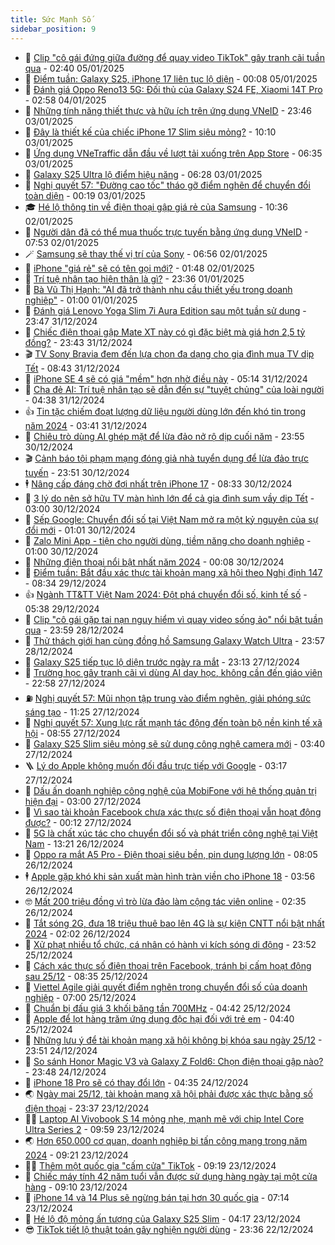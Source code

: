 ```yaml
---
title: Sức Mạnh Số
sidebar_position: 9
---
```


<!-- dantri-suc-manh-so:START -->
- 🐻 [Clip &quot;cô gái đứng giữa đường để quay video TikTok&quot; gây tranh cãi tuần qua](https://dantri.com.vn/suc-manh-so/clip-co-gai-dung-giua-duong-de-quay-video-tiktok-gay-tranh-cai-tuan-qua-20250104233404910.htm) - 02:40 05/01/2025
- 💄 [Điểm tuần: Galaxy S25, iPhone 17 liên tục lộ diện](https://dantri.com.vn/suc-manh-so/diem-tuan-galaxy-s25-iphone-17-lien-tuc-lo-dien-20250104173429856.htm) - 00:08 05/01/2025
- 🚀 [Đánh giá Oppo Reno13 5G: Đối thủ của Galaxy S24 FE, Xiaomi 14T Pro](https://dantri.com.vn/suc-manh-so/danh-gia-oppo-reno13-5g-doi-thu-cua-galaxy-s24-fe-xiaomi-14t-pro-20250103152829470.htm) - 02:58 04/01/2025
- 👹 [Những tính năng thiết thực và hữu ích trên ứng dụng VNeID](https://dantri.com.vn/suc-manh-so/nhung-tinh-nang-thiet-thuc-va-huu-ich-tren-ung-dung-vneid-20250104005410953.htm) - 23:46 03/01/2025
- 🤭 [Đây là thiết kế của chiếc iPhone 17 Slim siêu mỏng?](https://dantri.com.vn/suc-manh-so/day-la-thiet-ke-cua-chiec-iphone-17-slim-sieu-mong-20250103152051807.htm) - 10:10 03/01/2025
- 🗽 [Ứng dụng VNeTraffic dẫn đầu về lượt tải xuống trên App Store](https://dantri.com.vn/suc-manh-so/ung-dung-vnetraffic-dan-dau-ve-luot-tai-xuong-tren-app-store-20250103120236425.htm) - 06:35 03/01/2025
- 🧰 [Galaxy S25 Ultra lộ điểm hiệu năng](https://dantri.com.vn/suc-manh-so/galaxy-s25-ultra-lo-diem-hieu-nang-20250102233017651.htm) - 06:28 03/01/2025
- 🤭 [Nghị quyết 57: &quot;Đường cao tốc&quot; tháo gỡ điểm nghẽn để chuyển đổi toàn diện](https://dantri.com.vn/suc-manh-so/nghi-quyet-57-duong-cao-toc-thao-go-diem-nghen-de-chuyen-doi-toan-dien-20250103013549196.htm) - 00:19 03/01/2025
- 🎓 [Hé lộ thông tin về điện thoại gập giá rẻ của Samsung](https://dantri.com.vn/suc-manh-so/he-lo-thong-tin-ve-dien-thoai-gap-gia-re-cua-samsung-20250102162204590.htm) - 10:36 02/01/2025
- 🌮 [Người dân đã có thể mua thuốc trực tuyến bằng ứng dụng VNeID](https://dantri.com.vn/suc-manh-so/nguoi-dan-da-co-the-mua-thuoc-truc-tuyen-bang-ung-dung-vneid-20250102144942574.htm) - 07:53 02/01/2025
- 🪄 [Samsung sẽ thay thế vị trí của Sony](https://dantri.com.vn/suc-manh-so/samsung-se-thay-the-vi-tri-cua-sony-20250102110530314.htm) - 06:56 02/01/2025
- 🥳 [iPhone &quot;giá rẻ&quot; sẽ có tên gọi mới?](https://dantri.com.vn/suc-manh-so/iphone-gia-re-se-co-ten-goi-moi-20250102000913124.htm) - 01:48 02/01/2025
- 👺 [Trí tuệ nhân tạo hiện thân là gì?](https://dantri.com.vn/suc-manh-so/tri-tue-nhan-tao-hien-than-la-gi-20250101223413332.htm) - 23:36 01/01/2025
- 💂 [Bà Vũ Thị Hạnh: &quot;AI đã trở thành nhu cầu thiết yếu trong doanh nghiệp&quot;](https://dantri.com.vn/suc-manh-so/ba-vu-thi-hanh-ai-da-tro-thanh-nhu-cau-thiet-yeu-trong-doanh-nghiep-20241231221127961.htm) - 01:00 01/01/2025
- 🦆 [Đánh giá Lenovo Yoga Slim 7i Aura Edition sau một tuần sử dụng](https://dantri.com.vn/suc-manh-so/danh-gia-lenovo-yoga-slim-7i-aura-edition-sau-mot-tuan-su-dung-20241231003354973.htm) - 23:47 31/12/2024
- 📝 [Chiếc điện thoại gập Mate XT này có gì đặc biệt mà giá hơn 2,5 tỷ đồng?](https://dantri.com.vn/suc-manh-so/chiec-dien-thoai-gap-mate-xt-nay-co-gi-dac-biet-ma-gia-hon-25-ty-dong-20250101025346679.htm) - 23:43 31/12/2024
- 🎬 [TV Sony Bravia đem đến lựa chọn đa dạng cho gia đình mua TV dịp Tết](https://dantri.com.vn/suc-manh-so/tv-sony-bravia-dem-den-lua-chon-da-dang-cho-gia-dinh-mua-tv-dip-tet-20241231135948680.htm) - 08:43 31/12/2024
- 🐘 [iPhone SE 4 sẽ có giá &quot;mềm&quot; hơn nhờ điều này](https://dantri.com.vn/suc-manh-so/iphone-se-4-se-co-gia-mem-hon-nho-dieu-nay-20241231113024976.htm) - 05:14 31/12/2024
- 🌈 [Cha đẻ AI: Trí tuệ nhân tạo sẽ dẫn đến sự &quot;tuyệt chủng&quot; của loài người](https://dantri.com.vn/suc-manh-so/cha-de-ai-tri-tue-nhan-tao-se-dan-den-su-tuyet-chung-cua-loai-nguoi-20241231110438577.htm) - 04:38 31/12/2024
- 👍 [Tin tặc chiếm đoạt lượng dữ liệu người dùng lớn đến khó tin trong năm 2024](https://dantri.com.vn/suc-manh-so/tin-tac-chiem-doat-luong-du-lieu-nguoi-dung-lon-den-kho-tin-trong-nam-2024-20241231102328032.htm) - 03:41 31/12/2024
- 🤭 [Chiêu trò dùng AI ghép mặt để lừa đảo nở rộ dịp cuối năm](https://dantri.com.vn/suc-manh-so/chieu-tro-dung-ai-ghep-mat-de-lua-dao-no-ro-dip-cuoi-nam-20241231002004322.htm) - 23:55 30/12/2024
- 🎬 [Cảnh báo tội phạm mạng đóng giả nhà tuyển dụng để lừa đảo trực tuyến](https://dantri.com.vn/suc-manh-so/canh-bao-toi-pham-mang-dong-gia-nha-tuyen-dung-de-lua-dao-truc-tuyen-20241231011516785.htm) - 23:51 30/12/2024
- 🕴 [Nâng cấp đáng chờ đợi nhất trên iPhone 17](https://dantri.com.vn/suc-manh-so/nang-cap-dang-cho-doi-nhat-tren-iphone-17-20241229214516627.htm) - 08:33 30/12/2024
- 🎉 [3 lý do nên sở hữu TV màn hình lớn để cả gia đình sum vầy dịp Tết](https://dantri.com.vn/suc-manh-so/3-ly-do-nen-so-huu-tv-man-hinh-lon-de-ca-gia-dinh-sum-vay-dip-tet-20241226182847002.htm) - 03:00 30/12/2024
- 💯 [Sếp Google: Chuyển đổi số tại Việt Nam mở ra một kỷ nguyên của sự đổi mới](https://dantri.com.vn/suc-manh-so/sep-google-chuyen-doi-so-tai-viet-nam-mo-ra-mot-ky-nguyen-cua-su-doi-moi-20241227183537973.htm) - 01:01 30/12/2024
- 💼 [Zalo Mini App - tiện cho người dùng, tiềm năng cho doanh nghiệp](https://dantri.com.vn/suc-manh-so/zalo-mini-app-tien-cho-nguoi-dung-tiem-nang-cho-doanh-nghiep-20241227161535813.htm) - 01:00 30/12/2024
- 🦍 [Những điện thoại nổi bật nhất năm 2024](https://dantri.com.vn/suc-manh-so/nhung-dien-thoai-noi-bat-nhat-nam-2024-20241228020529642.htm) - 00:08 30/12/2024
- 🤔 [Điểm tuần: Bắt đầu xác thực tài khoản mạng xã hội theo Nghị định 147](https://dantri.com.vn/suc-manh-so/diem-tuan-bat-dau-xac-thuc-tai-khoan-mang-xa-hoi-theo-nghi-dinh-147-20241228190704293.htm) - 08:34 29/12/2024
- 👍 [Ngành TT&amp;TT Việt Nam 2024: Đột phá chuyển đổi số, kinh tế số](https://dantri.com.vn/suc-manh-so/nganh-tttt-viet-nam-2024-dot-pha-chuyen-doi-so-kinh-te-so-20241229123111350.htm) - 05:38 29/12/2024
- 🎊 [Clip &quot;cô gái gặp tai nạn nguy hiểm vì quay video sống ảo&quot; nổi bật tuần qua](https://dantri.com.vn/suc-manh-so/clip-co-gai-gap-tai-nan-nguy-hiem-vi-quay-video-song-ao-noi-bat-tuan-qua-20241229003333589.htm) - 23:59 28/12/2024
- 🗽 [Thử thách giới hạn cùng đồng hồ Samsung Galaxy Watch Ultra](https://dantri.com.vn/suc-manh-so/thu-thach-gioi-han-cung-dong-ho-samsung-galaxy-watch-ultra-20241227114901029.htm) - 23:57 28/12/2024
- 🔭 [Galaxy S25 tiếp tục lộ diện trước ngày ra mắt](https://dantri.com.vn/suc-manh-so/galaxy-s25-tiep-tuc-lo-dien-truoc-ngay-ra-mat-20241227233813970.htm) - 23:13 27/12/2024
- 🤔 [Trường học gây tranh cãi vì dùng AI dạy học, không cần đến giáo viên](https://dantri.com.vn/suc-manh-so/truong-hoc-gay-tranh-cai-vi-dung-ai-day-hoc-khong-can-den-giao-vien-20241227200435116.htm) - 22:58 27/12/2024
- ⛽️ [Nghị quyết 57: Mũi nhọn tập trung vào điểm nghẽn, giải phóng sức sáng tạo](https://dantri.com.vn/khoa-hoc-cong-nghe/nghi-quyet-57-mui-nhon-tap-trung-vao-diem-nghen-giai-phong-suc-sang-tao-20241227182437380.htm) - 11:25 27/12/2024
- 🤭 [Nghị quyết 57: Xung lực rất mạnh tác động đến toàn bộ nền kinh tế xã hội](https://dantri.com.vn/suc-manh-so/nghi-quyet-57-xung-luc-rat-manh-tac-dong-den-toan-bo-nen-kinh-te-xa-hoi-20241227150744921.htm) - 08:55 27/12/2024
- 🫶 [Galaxy S25 Slim siêu mỏng sẽ sử dụng công nghệ camera mới](https://dantri.com.vn/suc-manh-so/galaxy-s25-slim-sieu-mong-se-su-dung-cong-nghe-camera-moi-20241227103249545.htm) - 03:40 27/12/2024
- 🪜 [Lý do Apple không muốn đối đầu trực tiếp với Google](https://dantri.com.vn/suc-manh-so/ly-do-apple-khong-muon-doi-dau-truc-tiep-voi-google-20241226220639901.htm) - 03:17 27/12/2024
- 🚀 [Dấu ấn doanh nghiệp công nghệ của MobiFone với hệ thống quản trị hiện đại](https://dantri.com.vn/suc-manh-so/dau-an-doanh-nghiep-cong-nghe-cua-mobifone-voi-he-thong-quan-tri-hien-dai-20241227092300584.htm) - 03:00 27/12/2024
- 🦏 [Vì sao tài khoản Facebook chưa xác thực số điện thoại vẫn hoạt động được?](https://dantri.com.vn/suc-manh-so/vi-sao-tai-khoan-facebook-chua-xac-thuc-so-dien-thoai-van-hoat-dong-duoc-20241226151113649.htm) - 00:12 27/12/2024
- 💃 [5G là chất xúc tác cho chuyển đổi số và phát triển công nghệ tại Việt Nam](https://dantri.com.vn/suc-manh-so/5g-la-chat-xuc-tac-cho-chuyen-doi-so-va-phat-trien-cong-nghe-tai-viet-nam-20241226153610193.htm) - 13:21 26/12/2024
- 🌁 [Oppo ra mắt A5 Pro - Điện thoại siêu bền, pin dung lượng lớn](https://dantri.com.vn/suc-manh-so/oppo-ra-mat-a5-pro-dien-thoai-sieu-ben-pin-dung-luong-lon-20241226112926589.htm) - 08:05 26/12/2024
- 🕴 [Apple gặp khó khi sản xuất màn hình tràn viền cho iPhone 18](https://dantri.com.vn/suc-manh-so/apple-gap-kho-khi-san-xuat-man-hinh-tran-vien-cho-iphone-18-20241226105439095.htm) - 03:56 26/12/2024
- 🤓 [Mất 200 triệu đồng vì trò lừa đảo làm cộng tác viên online](https://dantri.com.vn/suc-manh-so/mat-200-trieu-dong-vi-tro-lua-dao-lam-cong-tac-vien-online-20241225173003110.htm) - 02:35 26/12/2024
- 🥳 [Tắt sóng 2G, đưa 18 triệu thuê bao lên 4G là sự kiện CNTT nổi bật nhất 2024](https://dantri.com.vn/suc-manh-so/tat-song-2g-dua-18-trieu-thue-bao-len-4g-la-su-kien-cntt-noi-bat-nhat-2024-20241225232232940.htm) - 02:02 26/12/2024
- 🤔 [Xử phạt nhiều tổ chức, cá nhân có hành vi kích sóng di động](https://dantri.com.vn/suc-manh-so/xu-phat-nhieu-to-chuc-ca-nhan-co-hanh-vi-kich-song-di-dong-20241225210610200.htm) - 23:52 25/12/2024
- 🧐 [Cách xác thực số điện thoại trên Facebook, tránh bị cấm hoạt động sau 25/12](https://dantri.com.vn/suc-manh-so/cach-xac-thuc-so-dien-thoai-tren-facebook-tranh-bi-cam-hoat-dong-sau-2512-20241225152542836.htm) - 08:35 25/12/2024
- 🦣 [Viettel Agile giải quyết điểm nghẽn trong chuyển đổi số của doanh nghiệp](https://dantri.com.vn/suc-manh-so/viettel-agile-giai-quyet-diem-nghen-trong-chuyen-doi-so-cua-doanh-nghiep-20241225115322998.htm) - 07:00 25/12/2024
- 🧐 [Chuẩn bị đấu giá 3 khối băng tần 700MHz](https://dantri.com.vn/suc-manh-so/chuan-bi-dau-gia-3-khoi-bang-tan-700mhz-20241225113816898.htm) - 04:42 25/12/2024
- 🥸 [Apple để lọt hàng trăm ứng dụng độc hại đối với trẻ em](https://dantri.com.vn/suc-manh-so/apple-de-lot-hang-tram-ung-dung-doc-hai-doi-voi-tre-em-20241225092656520.htm) - 04:40 25/12/2024
- 🤖 [Những lưu ý để tài khoản mạng xã hội không bị khóa sau ngày 25/12](https://dantri.com.vn/suc-manh-so/nhung-luu-y-de-tai-khoan-mang-xa-hoi-khong-bi-khoa-sau-ngay-2512-20241223234622373.htm) - 23:51 24/12/2024
- 👺 [So sánh Honor Magic V3 và Galaxy Z Fold6: Chọn điện thoại gập nào?](https://dantri.com.vn/suc-manh-so/so-sanh-honor-magic-v3-va-galaxy-z-fold6-chon-dien-thoai-gap-nao-20241225001815453.htm) - 23:48 24/12/2024
- 🤭 [iPhone 18 Pro sẽ có thay đổi lớn](https://dantri.com.vn/suc-manh-so/iphone-18-pro-se-co-thay-doi-lon-20241224103843737.htm) - 04:35 24/12/2024
- 🌏 [Ngày mai 25/12, tài khoản mạng xã hội phải được xác thực bằng số điện thoại](https://dantri.com.vn/suc-manh-so/ngay-mai-2512-tai-khoan-mang-xa-hoi-phai-duoc-xac-thuc-bang-so-dien-thoai-20241223152053897.htm) - 23:37 23/12/2024
- 🧑‍🏫 [Laptop AI Vivobook S 14 mỏng nhẹ, mạnh mẽ với chip Intel Core Ultra Series 2](https://dantri.com.vn/suc-manh-so/laptop-ai-vivobook-s-14-mong-nhe-manh-me-voi-chip-intel-core-ultra-series-2-20241223163753395.htm) - 09:59 23/12/2024
- 🌏 [Hơn 650.000 cơ quan, doanh nghiệp bị tấn công mạng trong năm 2024](https://dantri.com.vn/suc-manh-so/hon-650000-co-quan-doanh-nghiep-bi-tan-cong-mang-trong-nam-2024-20241223125054552.htm) - 09:21 23/12/2024
- 🧑‍🏫 [Thêm một quốc gia &quot;cấm cửa&quot; TikTok](https://dantri.com.vn/suc-manh-so/them-mot-quoc-gia-cam-cua-tiktok-20241223155411072.htm) - 09:19 23/12/2024
- 🦣 [Chiếc máy tính 42 năm tuổi vẫn được sử dụng hàng ngày tại một cửa hàng](https://dantri.com.vn/suc-manh-so/chiec-may-tinh-42-nam-tuoi-van-duoc-su-dung-hang-ngay-tai-mot-cua-hang-20241223160301762.htm) - 09:10 23/12/2024
- 🤔 [iPhone 14 và 14 Plus sẽ ngừng bán tại hơn 30 quốc gia](https://dantri.com.vn/suc-manh-so/iphone-14-va-14-plus-se-ngung-ban-tai-hon-30-quoc-gia-20241223140233910.htm) - 07:14 23/12/2024
- 🚦 [Hé lộ độ mỏng ấn tượng của Galaxy S25 Slim](https://dantri.com.vn/suc-manh-so/he-lo-do-mong-an-tuong-cua-galaxy-s25-slim-20241223103423069.htm) - 04:17 23/12/2024
- 😎 [TikTok tiết lộ thuật toán gây nghiện người dùng](https://dantri.com.vn/suc-manh-so/tiktok-tiet-lo-thuat-toan-gay-nghien-nguoi-dung-20241221114349680.htm) - 23:36 22/12/2024<!-- dantri-suc-manh-so:END -->
